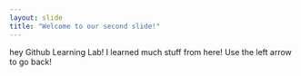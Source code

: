 ```yaml
---
layout: slide
title: "Welcome to our second slide!"
---
```

hey Github Learning Lab! I learned much stuff from here!
Use the left arrow to go back!
